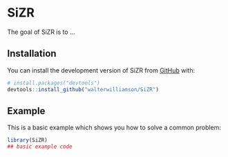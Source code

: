 
<!-- README.md is generated from README.Rmd. Please edit that file -->

# SiZR

<!-- badges: start -->

<!-- badges: end -->

The goal of SiZR is to …

## Installation

You can install the development version of SiZR from
[GitHub](https://github.com/) with:

``` r
# install.packages("devtools")
devtools::install_github("walterwilliamson/SiZR")
```

## Example

This is a basic example which shows you how to solve a common problem:

``` r
library(SiZR)
## basic example code
```
